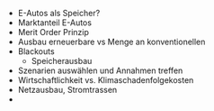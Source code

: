 - E-Autos als Speicher?
- Marktanteil E-Autos
- Merit Order Prinzip
- Ausbau erneuerbare vs Menge an konventionellen
- Blackouts
    - Speicherausbau
- Szenarien auswählen und Annahmen treffen
- Wirtschaftlichkeit vs. Klimaschadenfolgekosten
- Netzausbau, Stromtrassen
- 
  